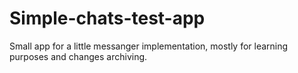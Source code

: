 # Simple-chats-test-app

Small app for a little messanger implementation, mostly for learning purposes and changes archiving.
